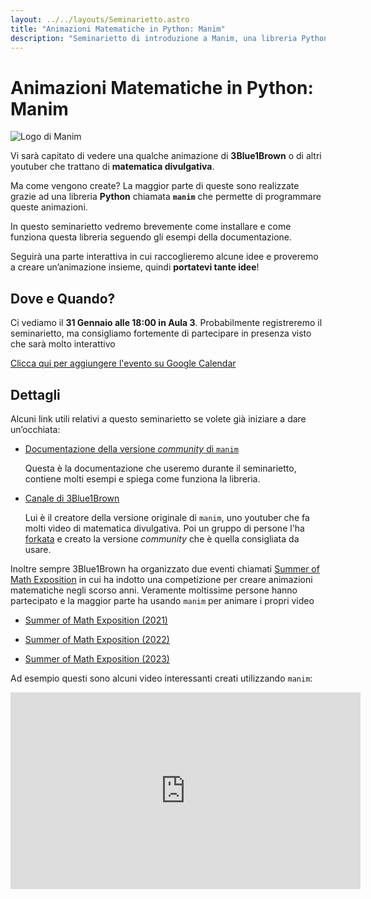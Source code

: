 ```yaml
---
layout: ../../layouts/Seminarietto.astro
title: "Animazioni Matematiche in Python: Manim"
description: "Seminarietto di introduzione a Manim, una libreria Python per creare animazioni matematiche"
---
```


# Animazioni Matematiche in Python: Manim

<img class="float-right" src="/manim-logo-sidebar.svg" alt="Logo di Manim">

Vi sarà capitato di vedere una qualche animazione di **3Blue1Brown** o di altri youtuber che trattano di **matematica divulgativa**.

Ma come vengono create? La maggior parte di queste sono realizzate grazie ad una libreria **Python** chiamata **`manim`** che permette di programmare queste animazioni.

In questo seminarietto vedremo brevemente come installare e come funziona questa libreria seguendo gli esempi della documentazione.

Seguirà una parte interattiva in cui raccoglieremo alcune idee e proveremo a creare un’animazione insieme, quindi **portatevi tante idee**!

## Dove e Quando?

Ci vediamo il  **31 Gennaio alle 18:00 in Aula 3**. Probabilmente registreremo il seminarietto, ma consigliamo fortemente di partecipare in presenza visto che sarà molto interattivo

[Clicca qui per aggiungere l'evento su Google Calendar](https://calendar.google.com/calendar/event?action=TEMPLATE&amp;tmeid=NDFtZWJhanB1ZzM5NWVqN3BmbmFlcDlydTYgbHVjYWJlbmppQG0&amp;tmsrc=lucabenji%40gmail.com)

## Dettagli

Alcuni link utili relativi a questo seminarietto se volete già iniziare a dare un’occhiata:

- [Documentazione della versione _community_ di `manim`](https://docs.manim.community/)

    Questa è la documentazione che useremo durante il seminarietto, contiene molti esempi e spiega come funziona la libreria.

- [Canale di 3Blue1Brown](https://www.youtube.com/3blue1brown)

    Lui è il creatore della versione originale di `manim`, uno youtuber che fa molti video di matematica divulgativa. Poi un gruppo di persone l'ha [forkata](https://en.wikipedia.org/wiki/Fork_(software_development)) e creato la versione _community_ che è quella consigliata da usare.

Inoltre sempre 3Blue1Brown ha organizzato due eventi chiamati [Summer of Math Exposition](https://some.3b1b.co/) in cui ha indotto una competizione per creare animazioni matematiche negli scorso anni. Veramente moltissime persone hanno partecipato e la maggior parte ha usando `manim` per animare i propri video

- [Summer of Math Exposition (2021)](https://www.youtube.com/playlist?list=PLnQX-jgAF5pTkwtUuVpqS5tuWmJ-6ZM-Z)

- [Summer of Math Exposition (2022)](https://www.youtube.com/playlist?list=PLnQX-jgAF5pTZXPiD8ciEARRylD9brJXU)

- [Summer of Math Exposition (2023)](https://www.youtube.com/playlist?list=PLnQX-jgAF5pQS2GUFCsatSyZkSH7e8UM8)

Ad esempio questi sono alcuni video interessanti creati utilizzando `manim`:

<iframe width="560" height="315" src="https://www.youtube-nocookie.com/embed/AmgkSdhK4K8?si=rsxSlAmWheebbaR5" title="YouTube video player" frameborder="0" allow="accelerometer; autoplay; clipboard-write; encrypted-media; gyroscope; picture-in-picture; web-share" allowfullscreen></iframe>
